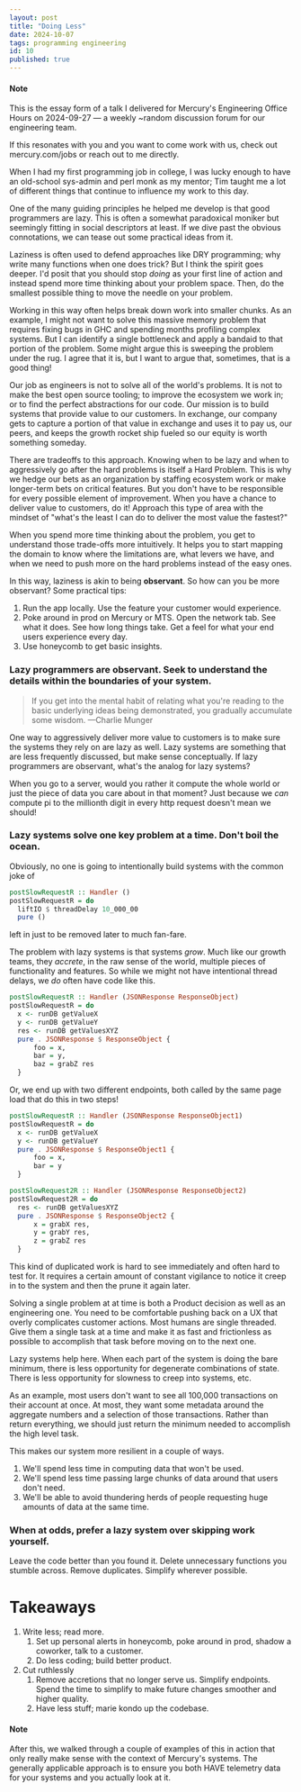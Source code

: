 ```yaml
---
layout: post
title: "Doing Less"
date: 2024-10-07
tags: programming engineering
id: 10
published: true
---
```


<div class="callout callout-note">
  <h4>Note</h4>
  <p>This is the essay form of a talk I delivered for Mercury's Engineering Office Hours on 2024-09-27 — a weekly ~random discussion forum for our engineering team. </p>
  <p>If this resonates with you and you want to come work with us, check out mercury.com/jobs or reach out to me directly. </p>
</div>

When I had my first programming job in college, I was lucky enough to have an old-school sys-admin and perl monk as my mentor; Tim taught me a lot of different things that continue to influence my work to this day. 

One of the many guiding principles he helped me develop is that good programmers are lazy. This is often a somewhat paradoxical moniker but seemingly fitting in social descriptors at least. If we dive past the obvious connotations, we can tease out some practical ideas from it. 

Laziness is often used to defend approaches like DRY programming; why write many functions when one does trick? But I think the spirit goes deeper. I'd posit that you should stop _doing_ as your first line of action and instead spend more time thinking about your problem space. Then, do the smallest possible thing to move the needle on your problem. 

Working in this way often helps break down work into smaller chunks. As an example, I might not want to solve this massive memory problem that requires fixing bugs in GHC and spending months profiling complex systems. But I can identify a single bottleneck and apply a bandaid to that portion of the problem. Some might argue this is sweeping the problem under the rug. I agree that it is, but I want to argue that, sometimes, that is a good thing! 

Our job as engineers is not to solve all of the world's problems. It is not to make the best open source tooling; to improve the ecosystem we work in; or to find the perfect abstractions for our code. Our mission is to build systems that provide value to our customers. In exchange, our company gets to capture a portion of that value in exchange and uses it to pay us, our peers, and keeps the growth rocket ship fueled so our equity is worth something someday. 

There are tradeoffs to this approach. Knowing when to be lazy and when to aggressively go after the hard problems is itself a Hard Problem. This is why we hedge our bets as an organization by staffing ecosystem work or make longer-term bets on critical features. But you don't have to be responsible for every possible element of improvement. When you have a chance to deliver value to customers, do it! Approach this type of area with the mindset of "what's the least I can do to deliver the most value the fastest?"

When you spend more time thinking about the problem, you get to understand those trade-offs more intuitively. It helps you to start mapping the domain to know where the limitations are, what levers we have, and when we need to push more on the hard problems instead of the easy ones.

In this way, laziness is akin to being **observant**. So how can you be more observant? Some practical tips: 

1) Run the app locally. Use the feature your customer would experience. 
2) Poke around in prod on Mercury or MTS. Open the network tab. See what it does. See how long things take. Get a feel for what your end users experience every day. 
3) Use honeycomb to get basic insights. 
### Lazy programmers are observant. Seek to understand the details within the boundaries of your system.

> If you get into the mental habit of relating what you're reading to the basic underlying ideas being demonstrated, you gradually accumulate some wisdom. —Charlie Munger

One way to aggressively deliver more value to customers is to make sure the systems they rely on are lazy as well. Lazy systems are something that are less frequently discussed, but make sense conceptually. If lazy programmers are observant, what's the analog for lazy systems? 

When you go to a server, would you rather it compute the whole world or just the piece of data you care about in that moment? Just because we _can_ compute pi to the millionth digit in every http request doesn't mean we should! 
### Lazy systems solve one key problem at a time. Don't boil the ocean. 

Obviously, no one is going to intentionally build systems with the common joke of 

```haskell 
postSlowRequestR :: Handler () 
postSlowRequestR = do 
  liftIO $ threadDelay 10_000_00
  pure () 
```

left in just to be removed later to much fan-fare. 

The problem with lazy systems is that systems _grow_. Much like our growth teams, they _accrete_, in the raw sense of the world, multiple pieces of functionality and features. So while we might not have intentional thread delays, we _do_ often have code like this. 

```haskell 
postSlowRequestR :: Handler (JSONResponse ResponseObject) 
postSlowRequestR = do 
  x <- runDB getValueX 
  y <- runDB getValueY 
  res <- runDB getValuesXYZ
  pure . JSONResponse $ ResponseObject { 
	  foo = x, 
	  bar = y, 
	  baz = grabZ res 
  }
```

Or, we end up with two different endpoints, both called by the same page load that do this in two steps! 

```haskell 
postSlowRequestR :: Handler (JSONResponse ResponseObject1) 
postSlowRequestR = do 
  x <- runDB getValueX 
  y <- runDB getValueY 
  pure . JSONResponse $ ResponseObject1 { 
	  foo = x, 
	  bar = y
  }

postSlowRequest2R :: Handler (JSONResponse ResponseObject2) 
postSlowRequest2R = do 
  res <- runDB getValuesXYZ
  pure . JSONResponse $ ResponseObject2 { 
	  x = grabX res,
	  y = grabY res, 
	  z = grabZ res 
  }
```

This kind of duplicated work is hard to see immediately and often hard to test for. It requires a certain amount of constant vigilance to notice it creep in to the system and then the prune it again later.

Solving a single problem at at time is both a Product decision as well as an engineering one. You need to be comfortable pushing back on a UX that overly complicates customer actions. Most humans are single threaded. Give them a single task at a time and make it as fast and frictionless as possible to accomplish that task before moving on to the next one. 

Lazy systems help here. When each part of the system is doing the bare minimum, there is less opportunity for degenerate combinations of state. There is less opportunity for slowness to creep into systems, etc. 

As an example, most users don't want to see all 100,000 transactions on their account at once. At most, they want some metadata around the aggregate numbers and a selection of those transactions. Rather than return everything, we should just return the minimum needed to accomplish the high level task. 

This makes our system more resilient in a couple of ways. 
1) We'll spend less time in computing data that won't be used. 
2) We'll spend less time passing large chunks of data around that users don't need. 
3) We'll be able to avoid thundering herds of people requesting huge amounts of data at the same time. 

### When at odds, prefer a lazy system over skipping work yourself. 

Leave the code better than you found it. Delete unnecessary functions you stumble across. Remove duplicates. Simplify wherever possible. 


# Takeaways 
1) Write less; read more. 
	1) Set up personal alerts in honeycomb, poke around in prod, shadow a coworker, talk to a customer. 
	2) Do less coding; build better product.
2) Cut ruthlessly 
	1) Remove accretions that no longer serve us. Simplify endpoints. Spend the time to simplify to make future changes smoother and higher quality. 
	2) Have less stuff; marie kondo up the codebase. 

<div class="callout callout-note">
  <h4>Note</h4>
  <p>After this, we walked through a couple of examples of this in action that only really make sense with the context of Mercury's systems. The generally applicable approach is to ensure you both HAVE telemetry data for your systems and you actually look at it. </p>
</div>
